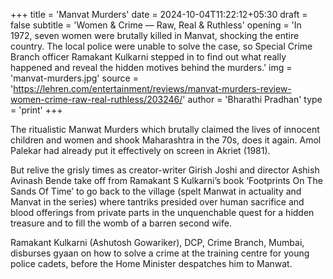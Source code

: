 +++
title = 'Manvat Murders'
date = 2024-10-04T11:22:12+05:30
draft = false
subtitle = 'Women &amp; Crime &mdash; Raw, Real &amp; Ruthless'
opening = 'In 1972, seven women were brutally killed in Manvat, shocking the entire country. The local police were unable to solve the case, so Special Crime Branch officer Ramakant Kulkarni stepped in to find out what really happened and reveal the hidden motives behind the murders.'
img = 'manvat-murders.jpg'
source = 'https://lehren.com/entertainment/reviews/manvat-murders-review-women-crime-raw-real-ruthless/203246/'
author = 'Bharathi Pradhan'
type = 'print'
+++

The ritualistic Manwat Murders which brutally claimed the lives of innocent children and women and shook Maharashtra in the 70s, does it again. Amol Palekar had already put it effectively on screen in Akriet (1981).

But relive the grisly times as creator-writer Girish Joshi and director Ashish Avinash Bende take off from Ramakant S Kulkarni’s book ‘Footprints On The Sands Of Time’ to go back to the village (spelt Manwat in actuality and Manvat in the series) where tantriks presided over human sacrifice and blood offerings from private parts in the unquenchable quest for a hidden treasure and to fill the womb of a barren second wife.

Ramakant Kulkarni (Ashutosh Gowariker), DCP, Crime Branch, Mumbai, disburses gyaan on how to solve a crime at the training centre for young police cadets, before the Home Minister despatches him to Manwat.
